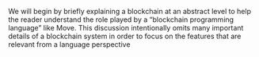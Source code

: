 We will begin by briefly explaining a blockchain at an abstract level to help the reader understand the role played by a “blockchain programming language” like Move. This discussion intentionally omits many important details of a blockchain system in order to focus on the features that are relevant from a language perspective

